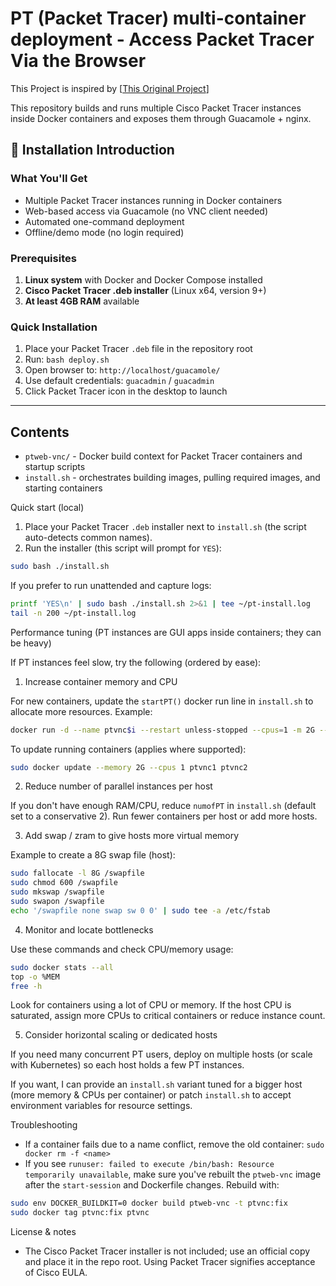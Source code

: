 # PT (Packet Tracer) multi-container deployment - Access Packet Tracer Via the Browser

This Project is inspired by [[This Original Project](https://github.com/cnkang/ptremote)]

This repository builds and runs multiple Cisco Packet Tracer instances inside Docker containers and exposes them through Guacamole + nginx.

## 🚀 Installation Introduction

### What You'll Get
- Multiple Packet Tracer instances running in Docker containers
- Web-based access via Guacamole (no VNC client needed)
- Automated one-command deployment
- Offline/demo mode (no login required)

### Prerequisites
1. **Linux system** with Docker and Docker Compose installed
2. **Cisco Packet Tracer .deb installer** (Linux x64, version 9+)
3. **At least 4GB RAM** available

### Quick Installation
1. Place your Packet Tracer `.deb` file in the repository root
2. Run: `bash deploy.sh`
3. Open browser to: `http://localhost/guacamole/`
4. Use default credentials: `guacadmin` / `guacadmin`
5. Click Packet Tracer icon in the desktop to launch

---

## Contents
- `ptweb-vnc/` - Docker build context for Packet Tracer containers and startup scripts
- `install.sh` - orchestrates building images, pulling required images, and starting containers

Quick start (local)
1. Place your Packet Tracer `.deb` installer next to `install.sh` (the script auto-detects common names).
2. Run the installer (this script will prompt for `YES`):

```bash
sudo bash ./install.sh
```

If you prefer to run unattended and capture logs:

```bash
printf 'YES\n' | sudo bash ./install.sh 2>&1 | tee ~/pt-install.log
tail -n 200 ~/pt-install.log
```

Performance tuning (PT instances are GUI apps inside containers; they can be heavy)

If PT instances feel slow, try the following (ordered by ease):

1) Increase container memory and CPU

For new containers, update the `startPT()` docker run line in `install.sh` to allocate more resources. Example:

```bash
docker run -d --name ptvnc$i --restart unless-stopped --cpus=1 -m 2G --ulimit nproc=4096 --ulimit nofile=4096 ptvnc
```

To update running containers (applies where supported):

```bash
sudo docker update --memory 2G --cpus 1 ptvnc1 ptvnc2
```

2) Reduce number of parallel instances per host

If you don't have enough RAM/CPU, reduce `numofPT` in `install.sh` (default set to a conservative 2). Run fewer containers per host or add more hosts.

3) Add swap / zram to give hosts more virtual memory

Example to create a 8G swap file (host):

```bash
sudo fallocate -l 8G /swapfile
sudo chmod 600 /swapfile
sudo mkswap /swapfile
sudo swapon /swapfile
echo '/swapfile none swap sw 0 0' | sudo tee -a /etc/fstab
```

4) Monitor and locate bottlenecks

Use these commands and check CPU/memory usage:

```bash
sudo docker stats --all
top -o %MEM
free -h
```

Look for containers using a lot of CPU or memory. If the host CPU is saturated, assign more CPUs to critical containers or reduce instance count.

5) Consider horizontal scaling or dedicated hosts

If you need many concurrent PT users, deploy on multiple hosts (or scale with Kubernetes) so each host holds a few PT instances.

If you want, I can provide an `install.sh` variant tuned for a bigger host (more memory & CPUs per container) or patch `install.sh` to accept environment variables for resource settings.

Troubleshooting
- If a container fails due to a name conflict, remove the old container: `sudo docker rm -f <name>`
- If you see `runuser: failed to execute /bin/bash: Resource temporarily unavailable`, make sure you've rebuilt the `ptweb-vnc` image after the `start-session` and Dockerfile changes. Rebuild with:

```bash
sudo env DOCKER_BUILDKIT=0 docker build ptweb-vnc -t ptvnc:fix
sudo docker tag ptvnc:fix ptvnc
```

License & notes
- The Cisco Packet Tracer installer is not included; use an official copy and place it in the repo root. Using Packet Tracer signifies acceptance of Cisco EULA.
